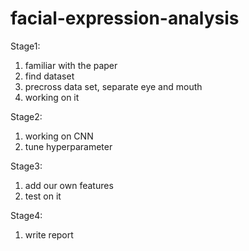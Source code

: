# facial-expression-analysis


Stage1:
  1. familiar with the paper
  2. find dataset
  3. precross data set, separate eye and mouth
  4. working on it
  
Stage2:
  1. working on CNN
  2. tune hyperparameter
  
Stage3:
  1. add our own features
  2. test on it
  
Stage4:
  1. write report
